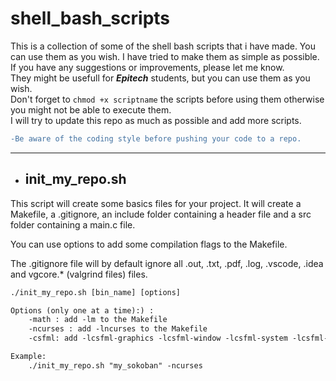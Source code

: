 # shell_bash_scripts

This is a collection of some of the shell bash scripts that i have made. You can use them as you wish. I have tried to make them as simple as possible. If you have any suggestions or improvements, please let me know.\
They might be usefull for ***Epitech*** students, but you can use them as you wish.\
Don't forget to `chmod +x scriptname` the scripts before using them otherwise you might not be able to execute them.\
I will try to update this repo as much as possible and add more scripts.
```diff
-Be aware of the coding style before pushing your code to a repo.
```

---

- ## init_my_repo.sh

This script will create some basics files for your project. It will create a Makefile, a .gitignore, an include folder containing a header file and a src folder containing a main.c file.

You can use options to add some compilation flags to the Makefile.

The .gitignore file will by default ignore all .out, .txt, .pdf, .log, .vscode, .idea and vgcore.* (valgrind files) files.

```txt
./init_my_repo.sh [bin_name] [options]

Options (only one at a time):) :
    -math : add -lm to the Makefile
    -ncurses : add -lncurses to the Makefile
    -csfml: add -lcsfml-graphics -lcsfml-window -lcsfml-system -lcsfml-audio -lcsfml-network to the Makefile

Example:
    ./init_my_repo.sh "my_sokoban" -ncurses
```
